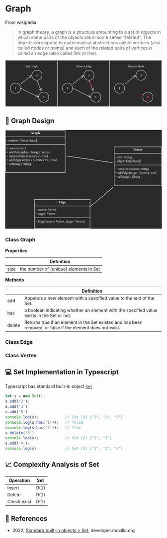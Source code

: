 # Graph

From wikipedia

> In graph theory, a graph is a structure amounting to a set of objects in which some pairs of the objects are in some sense "related". The objects correspond to mathematical abstractions called vertices (also called nodes or points) and each of the related pairs of vertices is called an edge (also called link or line).

![](../abstract/data-structures/graph.png)


## 🎨 Graph Design

![](images/graph.png)

### Class Graph

**Properties**

|             | Definition                             |
|-------------|----------------------------------------|
| size        | the number of (unique) elements in Set |

**Methods**

|                 | Definition                                                         |
|-----------------|--------------------------------------------------------------------|
| add             | Appends a new element with a specified value to the end of the Set.|
| has             | a boolean indicating whether an element with the specified value exists in the Set or not. |
| delete          |  Returns true if an element in the Set existed and has been removed, or false if the element does not exist. |

### Class Edge

### Class Vertex


## 💻 Set Implementation in Typescript

Typescript has standard built-in object [`Set`](https://developer.mozilla.org/en-US/docs/Web/JavaScript/Reference/Global_Objects/Set)

```ts
let s = new Set();  
s.add('2');
s.add('3')
s.add('5')
console.log(s);            // Set (3) {"2", "3", "5"} 
console.log(s.has('1'));   // false
console.log(s.has('2'));   // true
s.delete('5')    
console.log(s);            // Set (2) {"2", "3"} 
s.add('4');
console.log(s)             // Set (3) {"2", "3", "4"} 
```

## 📈 Complexity Analysis of Set


| Operation       | Set                 |
|-----------------|---------------------|
| Insert          | $O(1)$              |
| Delete          | $O(1)$              |
| Check exist     | $O(1)$              |

## 🔗 References

* 2022, [Standard built-in objects > Set](https://developer.mozilla.org/en-US/docs/Web/JavaScript/Reference/Global_Objects/Set), developer.mozilla.org